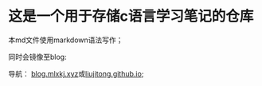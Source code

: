 # 这是一个用于存储c语言学习笔记的仓库

本md文件使用markdown语法写作；

同时会镜像至blog:

导航： [blog.mlxkj.xyz](http://blog.mlxkj.xyz/)或[liujitong.github.io](http://liujitong.github.io/);
